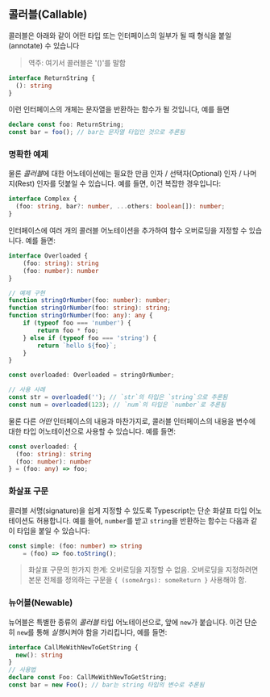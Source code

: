 ## 콜러블(Callable)
콜러블은 아래와 같이 어떤 타입 또는 인터페이스의 일부가 될 때 형식을 붙일(annotate) 수 있습니다

> 역주: 여기서 콜러블은 '()'를 말함

```ts
interface ReturnString {
  (): string
}
```
이런 인터페이스의 개체는 문자열을 반환하는 함수가 될 것입니다, 예를 들면

```ts
declare const foo: ReturnString;
const bar = foo(); // bar는 문자열 타입인 것으로 추론됨
```

### 명확한 예제
물론 *콜러블*에 대한 어노테이션에는 필요한 만큼 인자 / 선택자(Optional) 인자 / 나머지(Rest) 인자를 덧붙일 수 있습니다. 예를 들면, 이건 복잡한 경우입니다:

```ts
interface Complex {
  (foo: string, bar?: number, ...others: boolean[]): number;
}
```

인터페이스에 여러 개의 콜러블 어노테이션을 추가하여 함수 오버로딩을 지정할 수 있습니다. 예를 들면:

```ts
interface Overloaded {
    (foo: string): string
    (foo: number): number
}

// 예제 구현
function stringOrNumber(foo: number): number;
function stringOrNumber(foo: string): string;
function stringOrNumber(foo: any): any {
    if (typeof foo === 'number') {
        return foo * foo;
    } else if (typeof foo === 'string') {
        return `hello ${foo}`;
    }
}

const overloaded: Overloaded = stringOrNumber;

// 사용 사례
const str = overloaded(''); // `str`의 타입은 `string`으로 추론됨
const num = overloaded(123); // `num`의 타입은 `number`로 추론됨
```

물론 다른 *어떤* 인터페이스의 내용과 마찬가지로, 콜러블 인터페이스의 내용을 변수에 대한 타입 어노테이션으로 사용할 수 있습니다. 예를 들면:

```ts
const overloaded: {
  (foo: string): string
  (foo: number): number
} = (foo: any) => foo;
```

### 화살표 구문
콜러블 서명(signature)을 쉽게 지정할 수 있도록 Typescript는 단순 화살표 타입 어노테이션도 허용합니다. 예를 들어, `number`를 받고 `string`을 반환하는 함수는 다음과 같이 타입을 붙일 수 있습니다:

```ts
const simple: (foo: number) => string
    = (foo) => foo.toString();
```

> 화살표 구문의 한가지 한계: 오버로딩을 지정할 수 없음. 오버로딩을 지정하려면 본문 전체를 정의하는 구문을 `{ (someArgs): someReturn }` 사용해야 함.

### 뉴어블(Newable)

뉴어블은 특별한 종류의 *콜러블* 타입 어노테이션으로, 앞에 `new`가 붙습니다. 이건 단순히 `new`를 통해 *실행*시켜야 함을 가리킵니다, 예를 들면:

```ts
interface CallMeWithNewToGetString {
  new(): string
}
// 사용법
declare const Foo: CallMeWithNewToGetString;
const bar = new Foo(); // bar는 string 타입의 변수로 추론됨
```
